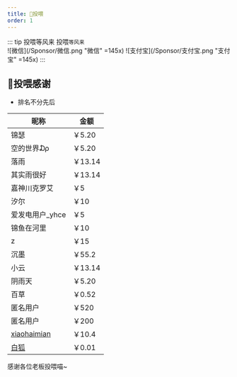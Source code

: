```yaml
---
title: 🍭投喂
order: 1
---
```


::: tip 投喂等风来
投喂`等风来`  
![微信](/Sponsor/微信.png "微信" =145x)
![支付宝](/Sponsor/支付宝.png "支付宝" =145x)
:::

## 💖投喂感谢

- 排名不分先后

| 昵称                                   | 金额    |
| -------------------------------------- | ------- |
| 锦瑟                                   | ￥5.20  |
| 空的世界₯                              | ￥5.20  |
| 落雨                                   | ￥13.14 |
| 其实雨很好                             | ￥13.14 |
| 嘉神川克罗艾                           | ￥5     |
| 汐尔                                   | ￥10    |
| 爱发电用户\_yhce                       | ￥5     |
| 锦鱼在河里                             | ￥10    |
| z                                      | ￥15    |
| 沉墨                                   | ￥55.2  |
| 小云                                   | ￥13.14 |
| 阴雨天                                 | ￥5.20  |
| 百草                                   | ￥0.52  |
| 匿名用户                               | ￥520   |
| 匿名用户                               | ￥200   |
| [xiaohaimian](https://gitee.com/hsxfk) | ￥10.4  |
| [白狐](https://gitee.com/baihu433)     | ￥0.01  |

感谢各位老板投喂喵~
